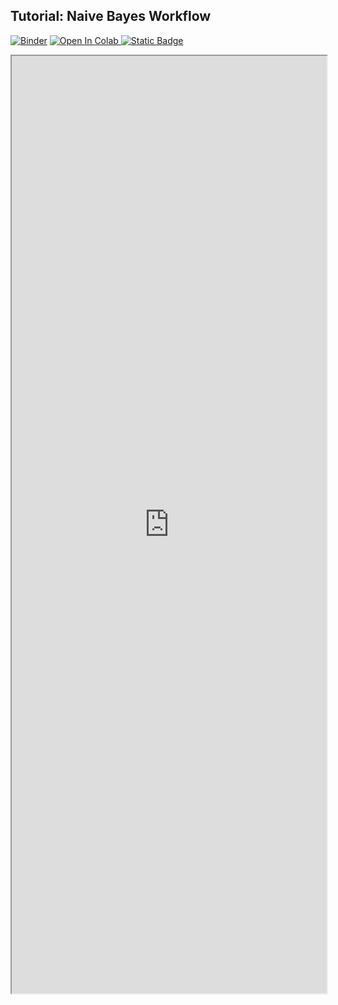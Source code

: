 ## Tutorial: Naive Bayes Workflow

[![Binder](https://mybinder.org/badge_logo.svg)](https://mybinder.org/v2/gh/danforthcenter/plantcv-tutorial-machine-learning/HEAD?labpath=index.ipynb)
<a target="_blank" href="https://colab.research.google.com/github/danforthcenter/plantcv-tutorial-machine-learning">
  <img src="https://colab.research.google.com/assets/colab-badge.svg" alt="Open In Colab"/>
</a>
[![Static Badge](https://img.shields.io/badge/Open%20on%20GitHub-black?style=flat&logo=github)](https://github.com/danforthcenter/plantcv-tutorial-machine-learning)

<iframe src="https://nbviewer.jupyter.org/github/danforthcenter/plantcv-tutorial-machine-learning/blob/main/index.ipynb"  width="100%" height="1500px"></iframe>
